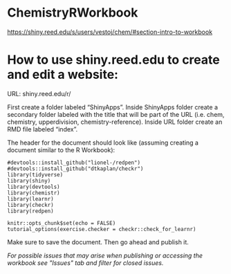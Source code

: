 # ChemistryRWorkbook

https://shiny.reed.edu/s/users/vestoj/chem/#section-intro-to-workbook

# How to use shiny.reed.edu to create and edit a website:

URL: shiny.reed.edu/r/ 

First create a folder labeled “ShinyApps”. Inside ShinyApps folder create a secondary folder labeled with the title that will be part of the URL (i.e. chem, chemistry, upperdivision, chemistry-reference). Inside URL folder create an RMD file labeled “index”.

The header for the document should look like (assuming creating a document similar to the R Workbook): 

```{r setup, include=FALSE}
#devtools::install_github("lionel-/redpen")
#devtools::install_github("dtkaplan/checkr")
library(tidyverse)
library(shiny)
library(devtools)
library(chemistr)
library(learnr)
library(checkr)
library(redpen)

knitr::opts_chunk$set(echo = FALSE)
tutorial_options(exercise.checker = checkr::check_for_learnr) 
```

Make sure to save the document. Then go ahead and publish it.

*For possible issues that may arise when publishing or accessing the workbook see "Issues" tab and filter for closed issues.*
